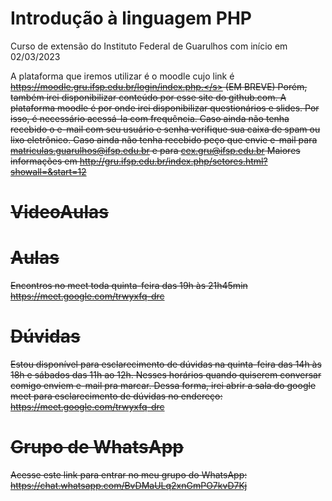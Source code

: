 # Introdução à linguagem PHP

Curso de extensão do Instituto Federal de Guarulhos com início em 02/03/2023

A plataforma que iremos utilizar é o moodle cujo link é <s>https://moodle.gru.ifsp.edu.br/login/index.php.</s> (EM BREVE) Porém, também irei disponibilizar conteúdo por esse site do github.com. A plataforma moodle é por onde irei disponibilizar questionários e slides. Por isso, é necessário acessá-la com frequência. Caso ainda não tenha recebido o e-mail com seu usuário e senha verifique sua caixa de spam ou lixo eletrônico. Caso ainda não tenha recebido peço que envie e-mail para matriculas.guarulhos@ifsp.edu.br e para cex.gru@ifsp.edu.br Maiores informações em http://gru.ifsp.edu.br/index.php/setores.html?showall=&start=12

# VideoAulas


# Aulas

Encontros no meet toda quinta-feira das 19h às 21h45min https://meet.google.com/trwyxfq-drc

# Dúvidas

Estou disponível para esclarecimento de dúvidas na quinta-feira das 14h às 18h e sábados das 11h ao 12h. Nesses horários quando quiserem conversar comigo enviem e-mail pra marcar. Dessa forma, irei abrir a sala do google meet para esclarecimento de dúvidas no endereço: https://meet.google.com/trwyxfq-drc

# Grupo de WhatsApp

Acesse este link para entrar no meu grupo do WhatsApp: https://chat.whatsapp.com/BvDMaULq2xnGmPO7kvD7Kj

